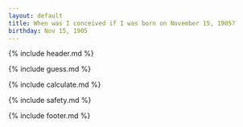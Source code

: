 ```yaml
---
layout: default
title: When was I conceived if I was born on November 15, 1905?
birthday: Nov 15, 1905
---
```


{% include header.md %}

{% include guess.md %}

{% include calculate.md %}

{% include safety.md %}

{% include footer.md %}



